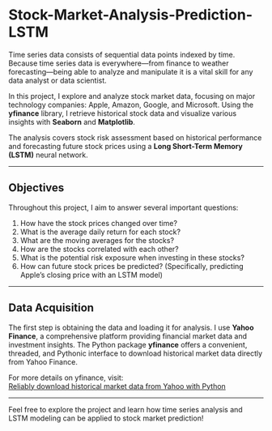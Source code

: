 # Stock-Market-Analysis-Prediction-LSTM

Time series data consists of sequential data points indexed by time. Because time series data is everywhere—from finance to weather forecasting—being able to analyze and manipulate it is a vital skill for any data analyst or data scientist.

In this project, I explore and analyze stock market data, focusing on major technology companies: Apple, Amazon, Google, and Microsoft. Using the **yfinance** library, I retrieve historical stock data and visualize various insights with **Seaborn** and **Matplotlib**.

The analysis covers stock risk assessment based on historical performance and forecasting future stock prices using a **Long Short-Term Memory (LSTM)** neural network.

---

## Objectives

Throughout this project, I aim to answer several important questions:

1. How have the stock prices changed over time?  
2. What is the average daily return for each stock?  
3. What are the moving averages for the stocks?  
4. How are the stocks correlated with each other?  
5. What is the potential risk exposure when investing in these stocks?  
6. How can future stock prices be predicted? (Specifically, predicting Apple’s closing price with an LSTM model)

---

## Data Acquisition

The first step is obtaining the data and loading it for analysis. I use **Yahoo Finance**, a comprehensive platform providing financial market data and investment insights. The Python package **yfinance** offers a convenient, threaded, and Pythonic interface to download historical market data directly from Yahoo Finance.

For more details on yfinance, visit:  
[Reliably download historical market data from Yahoo with Python](https://aroussi.com/post/python-yahoo-finance)

---

Feel free to explore the project and learn how time series analysis and LSTM modeling can be applied to stock market prediction!
